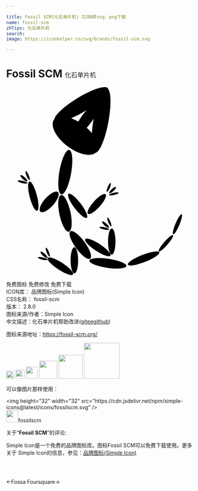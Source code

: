 ```yaml
---

title: Fossil SCM(化石单片机) ICON转svg、png下载
name: fossil-scm
zhTips: 化石单片机
search: 
image: https://iconhelper.cn/svg/brands/fossil-scm.svg

---
```


# Fossil SCM  <small style="font-size: 60%;font-weight: 100">化石单片机</small>

<div id="svg" class="svg-wrap">
<svg role="img" xmlns="http://www.w3.org/2000/svg" viewBox="0 0 24 24"><title>Fossil SCM icon</title><path d="M12.571 0c-.699.022-2.041.555-3.458 1.419C7.464 2.42 6.258 3.538 6.16 4.108c-.008.009-.019.014-.026.023-.563.746.203 2.277 1.711 3.414 1.408 1.063 2.958 1.397 3.617.832.518-.09 1.227-1.776 1.627-3.94.383-2.054.35-3.812-.045-4.214-.006-.02.001-.048-.01-.066-.069-.113-.23-.163-.463-.156zm-2.277 2.936c-.164.193-.329.383-.492.605-.217.296-.403.587-.568.866a5.705 5.705 0 00-.908-.432 14.052 14.052 0 001.785-.914c.067-.04.118-.084.183-.125zm.912 1.084c-.004.024-.01.043-.015.066a16.33 16.33 0 00-.227 1.78 6.106 6.106 0 00-.654-.674c.215-.241.436-.507.652-.801.093-.127.16-.246.244-.371zm-3.14 4.002c-.41-.075-.968 1.14-1.246 2.706-.276 1.566-.164 2.897.246 2.969.41.072.972-1.141 1.248-2.707.276-1.566.164-2.896-.248-2.968zm-5.56 2.708c-.072.032-.026.314.103.625.132.312.297.539.37.51.074-.031.025-.311-.104-.623-.13-.312-.295-.54-.37-.512zm-.602.506c-.035-.005-.061 0-.076.018-.062.067.083.298.322.512.24.215.483.332.545.265.06-.07-.084-.298-.324-.513-.18-.16-.361-.267-.467-.282zm-.224.684c-.118 0-.197.02-.205.058-.017.077.247.205.587.282.343.078.636.078.653.002.017-.08-.248-.204-.588-.284a2.163 2.163 0 00-.447-.058zm1.296.144c-.251.067-.235.954.036 1.98.27 1.03.695 1.81.945 1.745.25-.067.234-.954-.037-1.98-.271-1.03-.694-1.812-.944-1.745zm10.394.186c-.072-.031-.237.198-.369.51-.13.311-.178.59-.103.62.072.032.24-.197.369-.51.13-.31.178-.591.103-.62zm.61.504c-.105.015-.285.12-.463.281-.238.213-.382.445-.323.512.058.064.304-.057.541-.27.238-.213.38-.443.32-.508-.014-.016-.04-.02-.075-.015zm-7.625.593c-.34.035-.86.369-1.326.883-.621.686-.914 1.437-.652 1.672.261.237.978-.125 1.601-.81.621-.689.912-1.437.65-1.674-.065-.059-.16-.082-.273-.07zm7.85.092c-.119 0-.276.018-.446.057-.343.077-.607.202-.59.281.017.077.31.077.652 0 .34-.077.607-.202.588-.28-.008-.037-.087-.057-.205-.058zm-6.13.168a.15.15 0 00-.099.028c-.21.163.143.978.793 1.82.647.841 1.346 1.393 1.557 1.23.21-.16-.148-.977-.795-1.818-.567-.737-1.172-1.251-1.455-1.26zm4.557.043c-.267-.03-.843.36-1.387.96-.62.685-.966 1.386-.767 1.563.196.18.861-.232 1.482-.917.621-.686.964-1.385.768-1.565a.17.17 0 00-.096-.04zm-5.603.133c-.386.082-.48 1.2-.205 2.492.273 1.292.815 2.275 1.2 2.193.387-.081.481-1.2.208-2.49-.276-1.292-.815-2.279-1.203-2.195zm15.448 2.459c-.13-.055-.48.471-.78 1.174-.297.705-.432 1.323-.3 1.378.13.056.48-.47.777-1.173.297-.705.433-1.324.303-1.38zm-9.503.412c-.07.031-.024.31.105.621.132.312.298.542.367.514.072-.031.027-.31-.105-.621-.13-.312-.295-.543-.367-.514zm-.6.506c-.035-.005-.062 0-.078.017-.06.07.087.297.324.51.238.213.481.33.541.264.06-.067-.083-.297-.32-.51-.178-.158-.36-.266-.467-.281zm-.224.681c-.118 0-.195.019-.203.057-.017.079.245.204.585.283.343.077.636.077.653 0 .016-.077-.246-.204-.586-.281a2.133 2.133 0 00-.45-.059zm1.37.21c-.26 0-.476.75-.476 1.675s.215 1.676.477 1.676c.26 0 .478-.75.478-1.676 0-.926-.217-1.676-.478-1.676zm-5.175.333a.235.235 0 00-.133.045c-.294.216.04 1.17.744 2.13.703.962 1.514 1.564 1.807 1.35.295-.215-.035-1.171-.74-2.13-.617-.842-1.315-1.41-1.678-1.395zm13.02.522c-.105-.094-.601.297-1.105.873-.503.575-.824 1.119-.718 1.213.108.093.603-.298 1.107-.873.504-.576.825-1.12.717-1.213zm-11.014.443c-.113-.005-.194.019-.23.074-.144.223.46.875 1.353 1.453.89.58 1.73.872 1.875.649.146-.223-.46-.877-1.35-1.457-.667-.434-1.308-.704-1.648-.719zM8.73 20.451c-.266 0-.48.75-.48 1.675 0 .926.214 1.676.48 1.676s.482-.75.482-1.676c0-.925-.216-1.675-.482-1.675zm-3.644.06c-.072.031-.026.313.103.625.132.312.297.539.37.51.074-.031.025-.312-.104-.623-.13-.312-.295-.54-.37-.512zm14.296.477c-.368-.04-1.127.127-1.96.453-1.107.434-1.929.984-1.833 1.228.096.242 1.074.093 2.181-.342 1.11-.434 1.932-.985 1.836-1.23-.024-.06-.102-.096-.224-.11zm-14.898.029c-.035-.005-.061 0-.076.018-.062.067.082.298.322.511.24.216.483.333.545.266.06-.07-.084-.298-.324-.514-.18-.16-.362-.267-.467-.281zm-.223.685c-.118 0-.196.019-.205.057-.016.08.248.204.588.283.343.077.636.077.653 0 .016-.077-.248-.204-.588-.281a2.116 2.116 0 00-.448-.059zm1.29.047c-.114-.005-.194.019-.231.075-.144.223.461.875 1.353 1.453.89.58 1.731.871 1.875.648.147-.223-.46-.877-1.35-1.457-.666-.433-1.307-.704-1.648-.719zm6.628.09c-.865-.036-1.493.081-1.527.32-.046.317.98.73 2.289.92 1.311.19 2.415.087 2.46-.232.046-.317-.98-.73-2.292-.92a9.203 9.203 0 00-.93-.088z"/></svg>
</div>
<detail full-name='fossil-scm'></detail>

<div class="detail-page">
<p>
<span><span class="badge-success badge">免费图标</span> <span class="badge-success badge">免费修改</span>  <span class="badge-success badge">免费下载</span> </span>
<br/>
<span>
ICON库：
<span class="badge-secondary badge">品牌图标(Simple Icon)</span> 
</span>
<br/>
<span>
CSS名称：
<span class="badge-secondary badge">fossil-scm</span> 
</span>

<br/>
<span>
版本：
<span class="badge-secondary badge">2.8.0</span> 
</span>
<br/>
<span>图标来源/作者：<span class="badge-light badge">Simple Icon</span></span> 
<br/>
<span class="zh-detail">中文描述：<span class="badge-primary badge">化石单片机</span><span class="help-link"><span>帮助改进</span>(<a href="https://gitee.com/liuwave/icon-helper/edit/master/json/brands/fossil-scm.json" target="_blank" rel="noopener noreferrer">gitee</a><a href="https://github.com/liuwave/icon-helper/edit/master/json/brands/fossil-scm.json" target="_blank" rel="noopener noreferrer">github</a></span>)</span><br/>
</p>
</div><div class="description description alert alert-light"><p>图标来源地址：<a href="https://fossil-scm.org/" target="_blank" rel="noopener noreferrer">https://fossil-scm.org/</a></p></div>
<div class="alert alert-dark">
<img height="21" width="21" src="https://cdn.jsdelivr.net/npm/simple-icons@latest/icons/fossilscm.svg" />
<img height="24" width="24" src="https://cdn.jsdelivr.net/npm/simple-icons@latest/icons/fossilscm.svg" />
<img height="32" width="32" src="https://cdn.jsdelivr.net/npm/simple-icons@latest/icons/fossilscm.svg" />
<img height="48" width="48" src="https://cdn.jsdelivr.net/npm/simple-icons@latest/icons/fossilscm.svg" />
<img height="64" width="64" src="https://cdn.jsdelivr.net/npm/simple-icons@latest/icons/fossilscm.svg" />
<img height="96" width="96" src="https://cdn.jsdelivr.net/npm/simple-icons@latest/icons/fossilscm.svg" />

</div>
<div>
  <p>可以像图片那样使用：    
  </p>
  <div class="alert alert-primary" style="font-size: 14px">
    &lt;img height="32" width="32" src="https://cdn.jsdelivr.net/npm/simple-icons@latest/icons/fossilscm.svg" /&gt;
    <copy-btn content='<img height="32" width="32" src="https://cdn.jsdelivr.net/npm/simple-icons@latest/icons/fossilscm.svg" />'></copy-btn>
  </div>
  <div class="alert alert-secondary">
    <img height="32" width="32" src="https://cdn.jsdelivr.net/npm/simple-icons@latest/icons/fossilscm.svg" />fossilscm
    <copy-btn content="fossilscm" btn-title="复制图标名称"></copy-btn>
  </div>
</div>
<div class="icon-detail__container">
<p>关于“<b>Fossil SCM</b>”的评论:</p>
</div>
<Vssue title="关于“Fossil SCM”的评论" />
<div><p>Simple Icon是一个免费的品牌图标库。图标Fossil SCM可以免费下载使用。更多关于  Simple Icon的信息，参见：<a target="_blank" href="https://iconhelper.cn/brands.html">品牌图标(Simple Icon)</a>
</p></div>


<div style="padding:2rem 0 " class="page-nav"><p class="inner"><span class="prev">←<router-link to="/icon/fossa.html">Fossa</router-link></span> <span class="next"><router-link to="/icon/foursquare.html">Foursquare</router-link>→</span></p></div>
